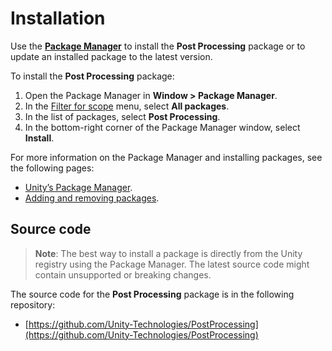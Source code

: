 # Installation

Use the [**Package Manager**](https://docs.unity3d.com/Manual/upm-ui.html) to install the **Post Processing** package or to update an installed package to the latest version.

To install the **Post Processing** package:

1. Open the Package Manager in **Window > Package Manager**.
2. In the [Filter for scope](https://docs.unity3d.com/Manual/upm-ui-filter.html) menu, select **All packages**.
3. In the list of packages, select **Post Processing**.
4. In the bottom-right corner of the Package Manager window, select **Install**.

For more information on the Package Manager and installing packages, see the following pages:
* [Unity’s Package Manager](https://docs.unity3d.com/Manual/Packages.html).
* [Adding and removing packages](https://docs.unity3d.com/Manual/upm-ui-actions.html).

## Source code

> **Note**: The best way to install a package is directly from the Unity registry using the Package Manager. The latest source code might contain unsupported or breaking changes.

The source code for the **Post Processing** package is in the following repository:
* [https://github.com/Unity-Technologies/PostProcessing](https://github.com/Unity-Technologies/PostProcessing)
